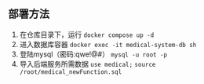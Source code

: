 ## 部署方法
1. 在仓库目录下，运行
`docker compose up -d`
2. 进入数据库容器
`docker exec -it medical-system-db sh`
3. 登陆mysql（密码:qwe!@#）
`mysql -u root -p`
4. 导入后端服务所需数据
`use medical;`
`source /root/medical_newFunction.sql`

